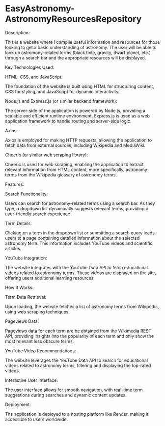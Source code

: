 # EasyAstronomy-AstronomyResourcesRepository

Description:

This is a website where I compile useful information and resources for those looking to get a basic understanding of astronomy. The user will be able to look up astromony-related terms (black hole, gravity, dwarf planet, etc.) through a search bar and the appropriate resources will be displayed. 

Key Technologies Used:

HTML, CSS, and JavaScript:

The foundation of the website is built using HTML for structuring content, CSS for styling, and JavaScript for dynamic interactivity.

Node.js and Express.js (or similar backend framework):

The server-side of the application is powered by Node.js, providing a scalable and efficient runtime environment. Express.js is used as a web application framework to handle routing and server-side logic.

Axios:

Axios is employed for making HTTP requests, allowing the application to fetch data from external sources, including Wikipedia and MediaWiki.

Cheerio (or similar web scraping library):

Cheerio is used for web scraping, enabling the application to extract relevant information from HTML content, more specifically, astronomy terms from the Wikipedia glossary of astronomy terms.

Features:

Search Functionality:

Users can search for astronomy-related terms using a search bar. As they type, a dropdown list dynamically suggests relevant terms, providing a user-friendly search experience.

Term Details:

Clicking on a term in the dropdown list or submitting a search query leads users to a page containing detailed information about the selected astronomy term. This information includes YouTube videos and scientific articles.

YouTube Integration:

The website integrates with the YouTube Data API to fetch educational videos related to astronomy terms. These videos are displayed on the site, offering users additional learning resources.

How It Works:

Term Data Retrieval:

Upon loading, the website fetches a list of astronomy terms from Wikipedia, using web scraping techniques.

Pageviews Data:

Pageviews data for each term are be obtained from the Wikimedia REST API, providing insights into the popularity of each term and only show the most relevant less obscure terms.

YouTube Video Recommendations:

The website leverages the YouTube Data API to search for educational videos related to astronomy terms, filtering and displaying the top-rated videos.

Interactive User Interface:

The user interface allows for smooth navigation, with real-time term suggestions during searches and dynamic content updates.

Deployment:

The application is deployed to a hosting platform like Render, making it accessible to users worldwide.
 
